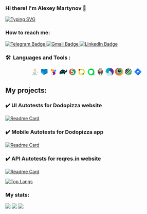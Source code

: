 ### Hi there! I'm Alexey Martynov 👋
[![Typing SVG](https://readme-typing-svg.herokuapp.com?color=%2336BCF7&lines=QA+Engineer)](https://git.io/typing-svg)
### How to reach me:
  <a href="https://t.me/toytronic">
    <img src="https://img.shields.io/badge/Telegram-blue?style=for-the-badge&logo=telegram&logoColor=white" alt="Telegram Badge"/>
  </a>
  
   <a href="mailto:alexey.gen.martynov@gmail.com">
    <img src="https://img.shields.io/badge/Gmail-red?style=for-the-badge&logo=gmail&logoColor=white" alt="Gmail Badge"/>
  </a>
  
  <a href="https://www.linkedin.com/in/toytronic//">
    <img src="https://img.shields.io/badge/LinkedIn-blue?style=for-the-badge&logo=linkedin&logoColor=white" alt="LinkedIn Badge">
  </a>
  
  ### 🛠 &nbsp;Languages and Tools :

<p  align="center"> 

<img width="5%" title="Java" src="media/icons/Java.svg">
<img width="5%" title="Selenoid" src="media/icons/Selenoid.svg">
<img width="5%" title="Selenide" src="media/icons/Selenide.svg">
<img width="5%" title="Gradle" src="media/icons/Gradle.svg">
<img width="5%" title="Junit5" src="media/icons/Junit5.svg">
<img width="5%" title="Allure Report" src="media/icons/Allure.svg">
<img width="5%" title="Allure TestOps" src="media/icons/Allure_TO.svg">
<img width="5%" title="Jenkins" src="media/icons/Jenkins.svg">
<img width="5%" title="Appium" src="media/icons/Appium.svg">
<img width="5%" title="Browserstack" src="media/icons/Browserstack.svg">
<img width="5%" title="RestAssured" src="media/icons/RestAssured.svg">
<img width="5%" title="Jira" src="media/icons/Jira.svg">


</p>
  
  ## My projects:
### :heavy_check_mark: UI Autotests for Dodopizza website
[![Readme Card](https://github-readme-stats.vercel.app/api/pin/?username=toytronic22&repo=dodo_ui)](https://github.com/toytronic22/dodo_ui)
### :heavy_check_mark: Mobile Autotests for Dodopizza app
[![Readme Card](https://github-readme-stats.vercel.app/api/pin/?username=toytronic22&repo=dodo_mobile)](https://github.com/toytronic22/dodo_mobile)
### :heavy_check_mark: API Autotests for reqres.in website
[![Readme Card](https://github-readme-stats.vercel.app/api/pin/?username=toytronic22&repo=reqres_api)](https://github.com/toytronic22/reqres_api)

[![Top Langs](https://github-readme-stats.vercel.app/api/top-langs/?username=toytronic22&hide_progress=false)](https://github.com/anuraghazra/github-readme-stats)

### My stats:
  ![](https://github-profile-summary-cards.vercel.app/api/cards/profile-details?username=toytronic22&theme=solarized_dark)
  ![](https://github-profile-summary-cards.vercel.app/api/cards/stats?username=toytronic22&theme=solarized_dark)
  ![](https://github-profile-summary-cards.vercel.app/api/cards/repos-per-language?username=toytronic22&theme=solarized_dark)
